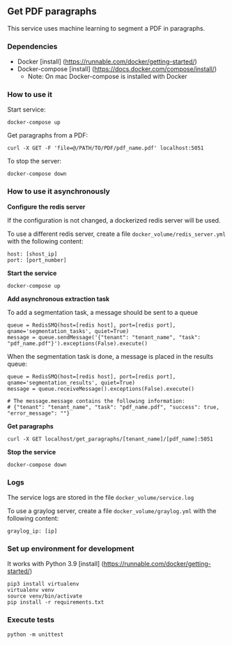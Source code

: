 ## Get PDF paragraphs

This service uses machine learning to segment a PDF in paragraphs.

### Dependencies

* Docker [install] (https://runnable.com/docker/getting-started/)
* Docker-compose [install] (https://docs.docker.com/compose/install/)
    * Note: On mac Docker-compose is installed with Docker


### How to use it

Start service:

    docker-compose up

Get paragraphs from a PDF:

    curl -X GET -F 'file=@/PATH/TO/PDF/pdf_name.pdf' localhost:5051

To stop the server:

    docker-compose down

### How to use it asynchronously

<b>Configure the redis server</b>

If the configuration is not changed, a dockerized redis server will be used.

To use a different redis server, create a file `docker_volume/redis_server.yml` with the following content:

    host: [shost_ip]
    port: [port_number]

<b>Start the service</b>

    docker-compose up

<b>Add asynchronous extraction task</b>

To add a segmentation task, a message should be sent to a queue

    queue = RedisSMQ(host=[redis host], port=[redis port], qname='segmentation_tasks', quiet=True)
    message = queue.sendMessage('{"tenant": "tenant_name", "task": "pdf_name.pdf"}').exceptions(False).execute()

When the segmentation task is done, a message is placed in the results queue:

    queue = RedisSMQ(host=[redis host], port=[redis port], qname='segmentation_results', quiet=True)
    message = queue.receiveMessage().exceptions(False).execute()

    # The message.message contains the following information:
    # {"tenant": "tenant_name", "task": "pdf_name.pdf", "success": true, "error_message": ""}

<b>Get paragraphs</b>

    curl -X GET localhost/get_paragraphs/[tenant_name]/[pdf_name]:5051

<b>Stop the service</b>

    docker-compose down

### Logs

The service logs are stored in the file `docker_volume/service.log`

To use a graylog server, create a file `docker_volume/graylog.yml` with the following content:

    graylog_ip: [ip]

### Set up environment for development

It works with Python 3.9 [install] (https://runnable.com/docker/getting-started/)

    pip3 install virtualenv
    virtualenv venv
    source venv/bin/activate
    pip install -r requirements.txt
    
### Execute tests

    python -m unittest